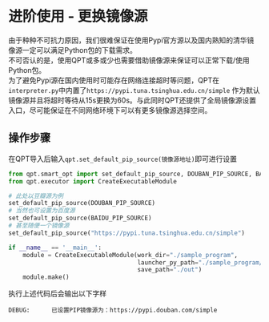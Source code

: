 # 进阶使用 - 更换镜像源

由于种种不可抗力原因，我们很难保证在使用Pypi官方源以及国内熟知的清华镜像源一定可以满足Python包的下载需求。  
不可否认的是，使用QPT或多或少也需要借助镜像源来保证可以正常下载/使用Python包。  
为了避免Pypi源在国内使用时可能存在网络连接超时等问题，QPT在`interpreter.py`中内置了`https://pypi.tuna.tsinghua.edu.cn/simple`
作为默认镜像源并且将超时等待从15s更换为60s。与此同时QPT还提供了全局镜像源设置入口，尽可能保证在不同网络环境下可以有更多镜像源选择空间。

## 操作步骤

在QPT导入后输入`qpt.set_default_pip_source(镜像源地址)`即可进行设置

```python
from qpt.smart_opt import set_default_pip_source, DOUBAN_PIP_SOURCE, BAIDU_PIP_SOURCE
from qpt.executor import CreateExecutableModule

# 此处以豆瓣源为例
set_default_pip_source(DOUBAN_PIP_SOURCE)
# 当然也可设置为百度源
set_default_pip_source(BAIDU_PIP_SOURCE)
# 甚至随便一个镜像源
set_default_pip_source("https://pypi.tuna.tsinghua.edu.cn/simple")

if __name__ == '__main__':
    module = CreateExecutableModule(work_dir="./sample_program",
                                    launcher_py_path="./sample_program/run.py",
                                    save_path="./out")
    module.make()
```

执行上述代码后会输出以下字样

```
DEBUG:   	已设置PIP镜像源为：https://pypi.douban.com/simple
```